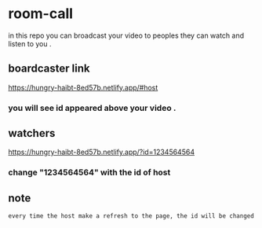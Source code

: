 # room-call
in this repo you can broadcast your video to peoples they can watch and listen to you .

## boardcaster link
  https://hungry-haibt-8ed57b.netlify.app/#host
 ### you will see id appeared above your video .
  
## watchers
  https://hungry-haibt-8ed57b.netlify.app/?id=1234564564
### change "1234564564" with the id of host

## note 
    every time the host make a refresh to the page, the id will be changed
  
